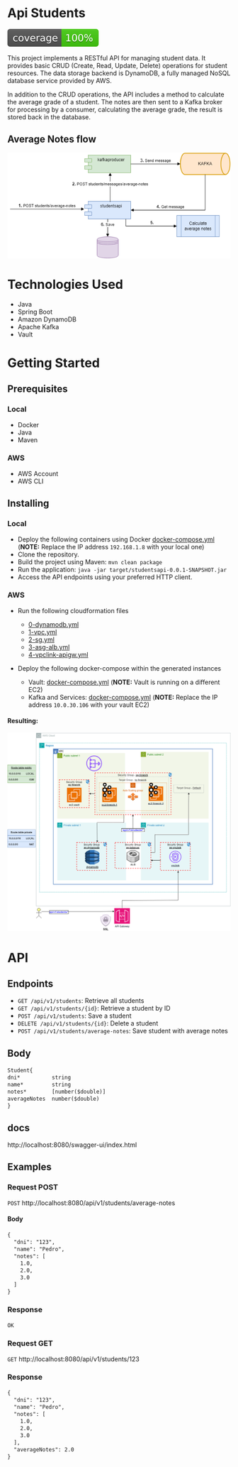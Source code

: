 # Api Students

![Coverage](.github/badges/jacoco.svg)

This project implements a RESTful API for managing student data. It provides basic CRUD (Create, Read, Update, Delete) operations for student resources. The data storage backend is DynamoDB, a fully managed NoSQL database service provided by AWS.

In addition to the CRUD operations, the API includes a method to calculate the average grade of a student. The notes are then sent to a Kafka broker for processing by a consumer, calculating the average grade, the result is stored back in the database.

## Average Notes flow

![diagram-general.png](src/main/resources/aws/diagram-general.png)

# Technologies Used

- Java
- Spring Boot
- Amazon DynamoDB
- Apache Kafka
- Vault

# Getting Started

## Prerequisites

### Local

- Docker
- Java
- Maven

### AWS

- AWS Account
- AWS CLI

## Installing

### Local

- Deploy the following containers using Docker [docker-compose.yml](src/main/resources/local/docker/docker-compose.yml) (**NOTE:** Replace the IP address `192.168.1.8` with your local one)
- Clone the repository.
- Build the project using Maven: `mvn clean package`
- Run the application: `java -jar target/studentsapi-0.0.1-SNAPSHOT.jar`
- Access the API endpoints using your preferred HTTP client.

### AWS

- Run the following cloudformation files
  - [0-dynamodb.yml](src/main/resources/aws/cloud-formation/0-dynamodb.yml)
  - [1-vpc.yml](src/main/resources/aws/cloud-formation/1-vpc.yml)
  - [2-sg.yml](src/main/resources/aws/cloud-formation/2-sg.yml)
  - [3-asg-alb.yml](src/main/resources/aws/cloud-formation/3-asg-alb.yml)
  - [4-vpclink-apigw.yml](src/main/resources/aws/cloud-formation/4-vpclink-apigw.yml)

- Deploy the following docker-compose within the generated instances
  - Vault: [docker-compose.yml](src/main/resources/aws/docker/vault/docker-compose.yml) (**NOTE:** Vault is running on a different EC2)
  - Kafka and Services: [docker-compose.yml](src/main/resources/aws/docker/docker-compose.yml) (**NOTE:** Replace the IP address `10.0.30.106` with your vault EC2)

#### Resulting:

![diagram-aws.png](src/main/resources/aws/diagram-aws.png)

# API

## Endpoints

- `GET /api/v1/students`: Retrieve all students
- `GET /api/v1/students/{id}`: Retrieve a student by ID
- `POST /api/v1/students`: Save a student
- `DELETE /api/v1/students/{id}`: Delete a student
- `POST /api/v1/students/average-notes`: Save student with average notes

## Body 

````
Student{
dni*	      string
name*	      string
notes*	      [number($double)]
averageNotes  number($double)
}
````
## docs

http://localhost:8080/swagger-ui/index.html

## Examples

### Request POST

`POST` http://localhost:8080/api/v1/students/average-notes

#### Body

````
{
  "dni": "123",
  "name": "Pedro",
  "notes": [
    1.0,
    2.0,
    3.0
  ]
}
````

### Response

`OK`

### Request GET

`GET` http://localhost:8080/api/v1/students/123

### Response

````
{
  "dni": "123",
  "name": "Pedro",
  "notes": [
    1.0,
    2.0,
    3.0
  ],
  "averageNotes": 2.0
}
````
